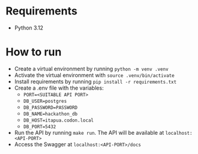 # Requirements
* Python 3.12 

# How to run 
* Create a virtual environment by running `python -m venv .venv`
* Activate the virtual environment with `source .venv/bin/activate`
* Install requirements by running `pip install -r requirements.txt`
* Create a .env file with the variables:
    * `PORT=<SUITABLE API PORT>`
    * `DB_USER=postgres`
    * `DB_PASSWORD=PASSWORD`
    * `DB_NAME=hackathon_db`
    * `DB_HOST=itapua.codon.local`
    * `DB_PORT=5432`
* Run the API by running `make run`. The API will be available at `localhost:<API-PORT>`
* Access the Swagger at `localhost:<API-PORT>/docs`